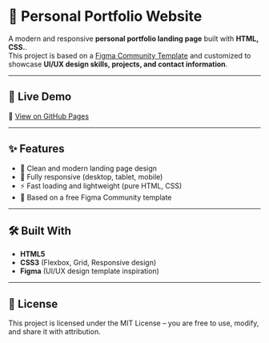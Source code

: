# 🎨 Personal Portfolio Website

A modern and responsive **personal portfolio landing page** built with **HTML, CSS.**.  
This project is based on a [Figma Community Template](https://www.figma.com/design/KJ5B0fokVT5G748iLb1qYN/Personal-Portfolio-Website-Template--Community-) and customized to showcase **UI/UX design skills, projects, and contact information**.

---

## 🚀 Live Demo
🔗 [View on GitHub Pages](https://sasanshirdel.github.io/simple-portfolio-site/)

---

## ✨ Features
- 🎯 Clean and modern landing page design  
- 📱 Fully responsive (desktop, tablet, mobile)  
- ⚡ Fast loading and lightweight (pure HTML, CSS)  
- 🎨 Based on a free Figma Community template  

---

## 🛠️ Built With
- **HTML5**
- **CSS3** (Flexbox, Grid, Responsive design)
- **Figma** (UI/UX design template inspiration)

---

## 📄 License
This project is licensed under the MIT License – you are free to use, modify, and share it with attribution.
